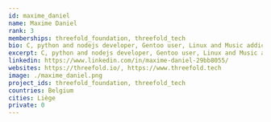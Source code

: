 ```yaml
---
id: maxime_daniel
name: Maxime Daniel
rank: 3
memberships: threefold_foundation, threefold_tech
bio: C, python and nodejs developer, Gentoo user, Linux and Music addict
excerpt: C, python and nodejs developer, Gentoo user, Linux and Music addict
linkedin: https://www.linkedin.com/in/maxime-daniel-29bb8055/
websites: https://threefold.io/, https://www.threefold.tech
image: ./maxime_daniel.png
project_ids: threefold_foundation, threefold_tech
countries: Belgium
cities: Liège
private: 0
---
```

